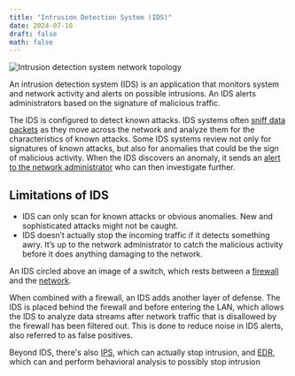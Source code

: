 ```yaml
---
title: "Intrusion Detection System (IDS)"
date: 2024-07-16
draft: false
math: false
---
```


![Intrusion detection system network topology](/image/ids.png)

An intrusion detection system (IDS) is an application that monitors
system and network activity and alerts on possible intrusions. An IDS
alerts administrators based on the signature of malicious traffic.

The IDS is configured to detect known attacks. IDS systems often
[sniff data packets](/network-protocol-analyzer)
as they move across the network and analyze them for the
characteristics of known attacks. Some IDS systems review not only for
signatures of known attacks, but also for anomalies that could be the
sign of malicious activity. When the IDS discovers an anomaly, it sends
an [alert to the network administrator](/network-security) who can then investigate further.

## Limitations of IDS

- IDS can only scan for known attacks or obvious anomalies. New and
  sophisticated attacks might not be caught.
- IDS doesn’t actually stop the incoming traffic if it detects something
  awry. It’s up to the network administrator to catch the malicious
  activity before it does anything damaging to the network.

An IDS circled above an image of a switch, which rests between a
[firewall](/firewall) and the [network](/network).

When combined with a firewall, an IDS adds another layer of defense. The
IDS is placed behind the firewall and before entering the LAN, which
allows the IDS to analyze data streams after network traffic that is
disallowed by the firewall has been filtered out. This is done to reduce
noise in IDS alerts, also referred to as false positives.

Beyond IDS, there's also [IPS](/intrusion-prevention-system), which can
actually stop intrusion, and [EDR](/endpoint-detection-response), which
can and perform behavioral analysis to possibly stop intrusion
